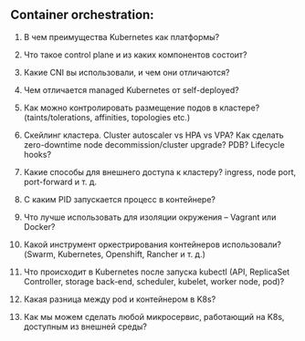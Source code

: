 ## Container orchestration:

1. В чем преимущества Kubernetes как платформы?

2. Что такое control plane и из каких компонентов состоит?

3. Какие CNI вы использовали, и чем они отличаются?

4. Чем отличается managed Kubernetes от self-deployed?

5. Как можно контролировать размещение подов в кластере? (taints/tolerations, affinities, topologies etc.)

6. Скейлинг кластера. Cluster autoscaler vs HPA vs VPA? Как сделать zero-downtime node decommission/cluster upgrade? PDB? Lifecycle hooks?

7. Какие способы для внешнего доступа к кластеру? ingress, node port, port-forward и т. д.

8. С каким PID запускается процесс в контейнере?

9. Что лучше использовать для изоляции окружения – Vagrant или Docker?

10. Какой инструмент оркестрирования контейнеров использовали? (Swarm, Kubernetes, Openshift, Rancher и т. д.)

11. Что происходит в Kubernetes после запуска kubectl (API, ReplicaSet Controller, storage back-end, scheduler, kubelet, worker node, pod)?

12. Какая разница между pod и контейнером в K8s?

13. Как мы можем сделать любой микросервис, работающий на K8s, доступным из внешней среды?
